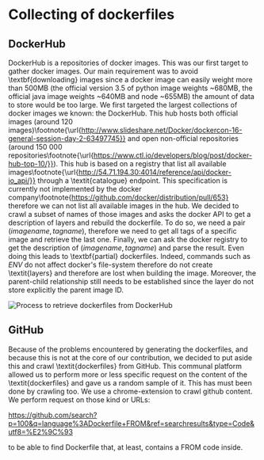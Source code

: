 # Collecting of dockerfiles

## DockerHub

DockerHub is a repositories of docker images. This was our first target to gather docker images.
Our main requirement was to  avoid \textbf{downloading} images since a docker image can easily weight more than 500MB (the official version 3.5 of python image  weights ~680MB, the official java image weights ~640MB and node ~655MB) the amount of data to store would be too large. We first targeted the largest collections of docker images we known: the DockerHub. This hub hosts both official images (around 120 images)\footnote{\url{http://www.slideshare.net/Docker/dockercon-16-general-session-day-2-63497745}} and open non-official repositories (around 150 000 repositories\footnote{\url{https://www.ctl.io/developers/blog/post/docker-hub-top-10/}}). This hub is based on a registry that list all available images\footnote{\url{http://54.71.194.30:4014/reference/api/docker-io_api/}} through a \textit{catalogue} endpoint. This specification is currently not implemented by the docker company\footnote{https://github.com/docker/distribution/pull/653} therefore we can not list all available images in the hub. We decided to crawl a subset of names of those images and asks the docker API to get a description of layers and rebuild the dockerfile. To do so, we need a pair $(image name, tag name)$, therefore we need to get all tags of a specific image and retrieve the last one. Finally, we can ask the docker registry to get the description of $(image name, tag name)$ and parse the result. Even doing this leads to \textbf{partial} dockerfiles. Indeed, commands such as $ENV$ do not affect docker's file-system therefore do not create \textit{layers} and therefore are lost when building the image. Moreover, the parent-child relationship still needs to be established since the layer do not store explicitly the parent image ID.

![Process to retrieve dockerfiles from DockerHub](DockerImageToDockerFile.png)


## GitHub

Because of the problems encountered by generating the dockerfiles, and because this is not at the core of our contribution, we decided to put aside this and crawl \textit{dockerfiles} from GitHub. This communal platform allowed us to perform more or less specific request on the content of the \textit{dockerfiles} and gave us a random sample of it. This has must been done by crawling too.
We use a chrome-extension to crawl github content. We perform request on those kind or URLs:

https://github.com/search?p=100&q=language%3ADockerfile+FROM&ref=searchresults&type=Code&utf8=%E2%9C%93

to be able to find Dockerfile that, at least, contains a FROM code inside.